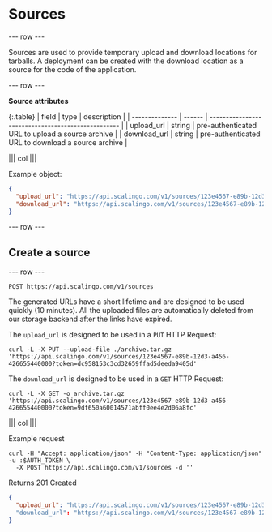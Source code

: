 # Sources

--- row ---

Sources are used to provide temporary upload and download locations for tarballs. A deployment
can be created with the download location as a source for the code of the application.

--- row ---

**Source attributes**

{:.table}
| field          | type   | description                                        |
| -------------- | ------ | -------------------------------------------------- |
| upload_url     | string | pre-authenticated URL to upload a source archive   |
| download_url   | string | pre-authenticated URL to download a source archive |

||| col |||

Example object:

```json
{
  "upload_url": "https://api.scalingo.com/v1/sources/123e4567-e89b-12d3-a456-426655440000?token=dc958153c3cd32659ffad5deeda9405d",
  "download_url": "https://api.scalingo.com/v1/sources/123e4567-e89b-12d3-a456-426655440000?token=9df650a60014571abff0ee4e2d06a8fc"
}
```

--- row ---

## Create a source

--- row ---

`POST https://api.scalingo.com/v1/sources`

The generated URLs have a short lifetime and are designed to be used quickly (10 minutes). All the uploaded files are automatically
deleted from our storage backend after the links have expired.

The `upload_url` is designed to be used in a `PUT` HTTP Request:

```
curl -L -X PUT --upload-file ./archive.tar.gz 'https://api.scalingo.com/v1/sources/123e4567-e89b-12d3-a456-426655440000?token=dc958153c3cd32659ffad5deeda9405d'
```

The `download_url` is designed to be used in a `GET` HTTP Request:

```
curl -L -X GET -o archive.tar.gz 'https://api.scalingo.com/v1/sources/123e4567-e89b-12d3-a456-426655440000?token=9df650a60014571abff0ee4e2d06a8fc'
```

||| col |||

Example request

```shell
curl -H "Accept: application/json" -H "Content-Type: application/json" -u :$AUTH_TOKEN \
  -X POST https://api.scalingo.com/v1/sources -d ''
```

Returns 201 Created

```json
{
  "upload_url": "https://api.scalingo.com/v1/sources/123e4567-e89b-12d3-a456-426655440000?token=dc958153c3cd32659ffad5deeda9405d"
  "download_url": "https://api.scalingo.com/v1/sources/123e4567-e89b-12d3-a456-426655440000?token=9df650a60014571abff0ee4e2d06a8fc"
}
```
